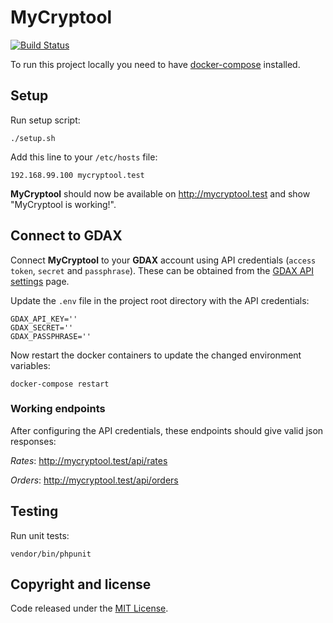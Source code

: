 # MyCryptool

[![Build Status](https://travis-ci.org/kevindh89/mycryptool.svg?branch=master)](https://travis-ci.org/kevindh89/mycryptool)

To run this project locally you need to have [docker-compose](https://docs.docker.com/compose/install/) installed.

## Setup

Run setup script:
```
./setup.sh
```

Add this line to your ``/etc/hosts`` file:
```
192.168.99.100 mycryptool.test
```

__MyCryptool__ should now be available on http://mycryptool.test and show "MyCryptool is working!".

## Connect to GDAX

Connect __MyCryptool__ to your __GDAX__ account using API credentials (``access token``, ``secret`` and ``passphrase``).
These can be obtained from the [GDAX API settings](https://www.gdax.com/settings/api) page.

Update the ``.env`` file in the project root directory with the API credentials:

```
GDAX_API_KEY=''
GDAX_SECRET=''
GDAX_PASSPHRASE=''
```

Now restart the docker containers to update the changed environment variables:

```
docker-compose restart
```

### Working endpoints

After configuring the API credentials, these endpoints should give valid json responses:

_Rates_: http://mycryptool.test/api/rates

_Orders_: http://mycryptool.test/api/orders

## Testing

Run unit tests:
```
vendor/bin/phpunit
```


## Copyright and license

Code released under the [MIT License](https://github.com/kevindh89/mycryptool/blob/master/LICENSE).